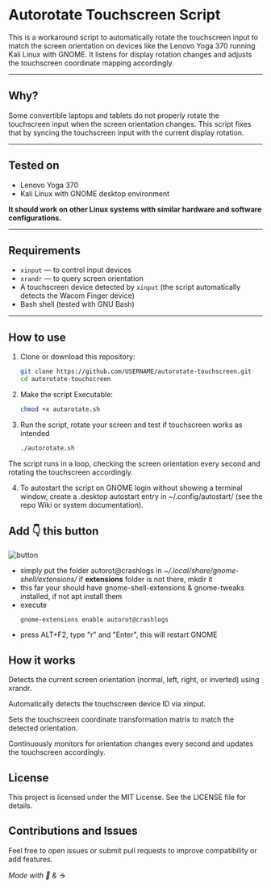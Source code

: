 # Autorotate Touchscreen Script

This is a workaround script to automatically rotate the touchscreen input to match the screen orientation on devices like the Lenovo Yoga 370 running Kali Linux with GNOME. It listens for display rotation changes and adjusts the touchscreen coordinate mapping accordingly.

---

## Why?

Some convertible laptops and tablets do not properly rotate the touchscreen input when the screen orientation changes. This script fixes that by syncing the touchscreen input with the current display rotation.

---

## Tested on

- Lenovo Yoga 370  
- Kali Linux with GNOME desktop environment

**It should work on other Linux systems with similar hardware and software configurations.**

---

## Requirements

- `xinput` — to control input devices  
- `xrandr` — to query screen orientation  
- A touchscreen device detected by `xinput` (the script automatically detects the Wacom Finger device)  
- Bash shell (tested with GNU Bash)

---

## How to use

1. Clone or download this repository:

   ```bash
   git clone https://github.com/USERNAME/autorotate-touchscreen.git
   cd autorotate-touchscreen 

2. Make the script Executable:
   ```bash
   chmod +x autorotate.sh

3. Run the script, rotate your screen and test if touchscreen works as intended
   ```bash
   ./autorotate.sh

The script runs in a loop, checking the screen orientation every second and rotating the touchscreen accordingly.

4. To autostart the script on GNOME login without showing a terminal window, create a .desktop autostart entry in ~/.config/autostart/ (see the repo Wiki or system documentation).

## Add 👇 this button
![button](button.png)
 
- simply put the folder autorot@crashlogs in _~/.local/share/gnome-shell/extensions/_ if **extensions** folder is not there, mkdir it
- this far your should have gnome-shell-extensions & gnome-tweaks installed, if not apt install them
- execute 
   ```bash 
   gnome-extensions enable autorot@crashlogs  


- press ALT+F2, type "r" and "Enter", this will restart GNOME

## How it works
Detects the current screen orientation (normal, left, right, or inverted) using xrandr.

Automatically detects the touchscreen device ID via xinput.

Sets the touchscreen coordinate transformation matrix to match the detected orientation.

Continuously monitors for orientation changes every second and updates the touchscreen accordingly.

## License
This project is licensed under the MIT License. See the LICENSE file for details.

## Contributions and Issues
Feel free to open issues or submit pull requests to improve compatibility or add features.

_Made with 🧠 & ☕_
